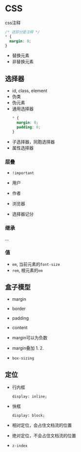# CSS

css注释
```css
/* 这部分是注释 */
* {
  margin: 0;
}
```

* 替换元素
* 非替换元素

## 选择器

* id, class, element
* 伪类
* 伪元素
* 通用选择器
  ```css
  * {
    margin: 0;
    padding: 0;
  }
  ```
* 子选择器，同胞选择器
* 属性选择器

### 层叠

* `!important`
* 用户
* 作者
* 浏览器


* 选择器记分

### 继承

...

### 值

* `em`, 当前元素的`font-size`
* `rem`, 根元素的`em`

## 盒子模型

* margin
* border
* padding
* content


* margin可以为负数
* margin叠加
  1.
  2.

* `box-sizing`


## 定位
* 行内框
  ```
  display: inline;
  ```
* 快框
  ```
  display: block;
  ```

* 相对定位，会占住文档流的位置
* 绝对定位，不会占住文档流的位置
* `z-index`
